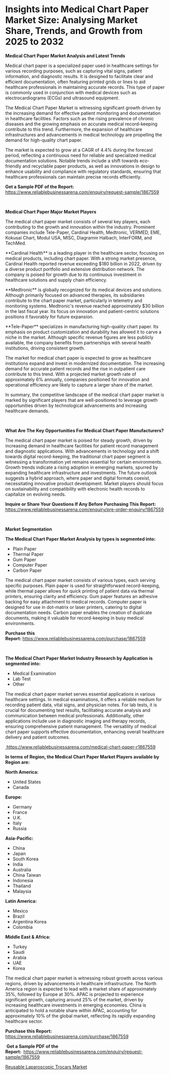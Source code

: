 <p><h1>Insights into Medical Chart Paper Market Size: Analysing Market Share, Trends, and Growth from 2025 to 2032</h1></p><p><strong>Medical Chart Paper Market Analysis and Latest Trends</strong></p>
<p><p>Medical chart paper is a specialized paper used in healthcare settings for various recording purposes, such as capturing vital signs, patient information, and diagnostic results. It is designed to facilitate clear and efficient documentation, often featuring printed grids or lines to aid healthcare professionals in maintaining accurate records. This type of paper is commonly used in conjunction with medical devices such as electrocardiograms (ECGs) and ultrasound equipment.</p><p>The Medical Chart Paper Market is witnessing significant growth driven by the increasing demand for effective patient monitoring and documentation in healthcare facilities. Factors such as the rising prevalence of chronic diseases and the growing emphasis on accurate medical record-keeping contribute to this trend. Furthermore, the expansion of healthcare infrastructures and advancements in medical technology are propelling the demand for high-quality chart paper.</p><p>The market is expected to grow at a CAGR of 4.4% during the forecast period, reflecting a continuous need for reliable and specialized medical documentation solutions. Notable trends include a shift towards eco-friendly and recyclable paper products, as well as innovations in design to enhance usability and compliance with regulatory standards, ensuring that healthcare professionals can maintain precise records efficiently.</p></p>
<p><strong>Get a Sample PDF of the Report:&nbsp;</strong> <a href="https://www.reliablebusinessarena.com/enquiry/request-sample/1867559?utm_campaign=2946&utm_medium=2&utm_source=Github&utm_content=ia&utm_term=04032025&utm_id=medical-chart-paper">https://www.reliablebusinessarena.com/enquiry/request-sample/1867559</a></p>
<p>&nbsp;</p>
<p><strong>Medical Chart Paper Major Market Players</strong></p>
<p><p>The medical chart paper market consists of several key players, each contributing to the growth and innovation within the industry. Prominent companies include Tele-Paper, Cardinal Health, Medtronic, VERMED, EME, Kokusai Chart, Modul USA, MISC, Diagramm Halbach, InterFORM, and TechMed.</p><p>**Cardinal Health** is a leading player in the healthcare sector, focusing on medical products, including chart paper. With a strong market presence, Cardinal Health reported revenue exceeding $180 billion in 2022, driven by a diverse product portfolio and extensive distribution network. The company is poised for growth due to its continuous investment in healthcare solutions and supply chain efficiency.</p><p>**Medtronic** is globally recognized for its medical devices and solutions. Although primarily focused on advanced therapies, its subsidiaries contribute to the chart paper market, particularly in telemetry and monitoring systems. Medtronic's revenue reached approximately $30 billion in the last fiscal year. Its focus on innovation and patient-centric solutions positions it favorably for future expansion.</p><p>**Tele-Paper** specializes in manufacturing high-quality chart paper. Its emphasis on product customization and durability has allowed it to carve a niche in the market. Although specific revenue figures are less publicly available, the company benefits from partnerships with several health institutions, driving consistent growth.</p><p>The market for medical chart paper is expected to grow as healthcare institutions expand and invest in modernized documentation. The increasing demand for accurate patient records and the rise in outpatient care contribute to this trend. With a projected market growth rate of approximately 6% annually, companies positioned for innovation and operational efficiency are likely to capture a larger share of the market. </p><p>In summary, the competitive landscape of the medical chart paper market is marked by significant players that are well-positioned to leverage growth opportunities driven by technological advancements and increasing healthcare demands.</p></p>
<p>&nbsp;</p>
<p><strong>What Are The Key Opportunities For Medical Chart Paper Manufacturers?</strong></p>
<p><p>The medical chart paper market is poised for steady growth, driven by increasing demand in healthcare facilities for patient record management and diagnostic applications. With advancements in technology and a shift towards digital record-keeping, the traditional chart paper segment is witnessing a transformation yet remains essential for certain environments. Growth trends indicate a rising adoption in emerging markets, spurred by expanding healthcare infrastructure and investments. The future outlook suggests a hybrid approach, where paper and digital formats coexist, necessitating innovative product development. Market players should focus on sustainability and compatibility with electronic health records to capitalize on evolving needs.</p></p>
<p><strong>Inquire or Share Your Questions If Any Before Purchasing This Report:</strong> <a href="https://www.reliablebusinessarena.com/enquiry/pre-order-enquiry/1867559?utm_campaign=2946&utm_medium=2&utm_source=Github&utm_content=ia&utm_term=04032025&utm_id=medical-chart-paper">https://www.reliablebusinessarena.com/enquiry/pre-order-enquiry/1867559</a></p>
<p>&nbsp;</p>
<p><strong>Market Segmentation</strong></p>
<p><strong>The Medical Chart Paper Market Analysis by types is segmented into:</strong></p>
<p><ul><li>Plain Paper</li><li>Thermal Paper</li><li>Gum Paper</li><li>Computer Paper</li><li>Carbon Paper</li></ul></p>
<p><p>The medical chart paper market consists of various types, each serving specific purposes. Plain paper is used for straightforward record-keeping, while thermal paper allows for quick printing of patient data via thermal printers, ensuring clarity and efficiency. Gum paper features an adhesive backing for easy attachment to medical records. Computer paper is designed for use in dot-matrix or laser printers, catering to digital documentation needs. Carbon paper enables the creation of duplicate documents, making it valuable for record-keeping in busy medical environments.</p></p>
<p><strong>Purchase this Report:&nbsp;</strong><a href="https://www.reliablebusinessarena.com/purchase/1867559?utm_campaign=2946&utm_medium=2&utm_source=Github&utm_content=ia&utm_term=04032025&utm_id=medical-chart-paper">https://www.reliablebusinessarena.com/purchase/1867559</a></p>
<p>&nbsp;</p>
<p><strong>The Medical Chart Paper Market Industry Research by Application is segmented into:</strong></p>
<p><ul><li>Medical Examination</li><li>Lab Test</li><li>Other</li></ul></p>
<p><p>The medical chart paper market serves essential applications in various healthcare settings. In medical examinations, it offers a reliable medium for recording patient data, vital signs, and physician notes. For lab tests, it is crucial for documenting test results, facilitating accurate analysis and communication between medical professionals. Additionally, other applications include use in diagnostic imaging and therapy records, ensuring comprehensive patient management. The versatility of medical chart paper supports effective documentation, enhancing overall healthcare delivery and patient outcomes.</p></p>
<p><a href="https://www.reliablebusinessarena.com/medical-chart-paper-r1867559?utm_campaign=2946&utm_medium=2&utm_source=Github&utm_content=ia&utm_term=04032025&utm_id=medical-chart-paper">&nbsp;https://www.reliablebusinessarena.com/medical-chart-paper-r1867559</a></p>
<p><strong>In terms of Region, the Medical Chart Paper Market Players available by Region are:</strong></p>
<p>
    <p> <strong> North America: </strong>
        <ul>
            <li>United States</li>
            <li>Canada</li>
        </ul>
        </p> 
    <p> <strong> Europe: </strong>
        <ul>
            <li>Germany</li>
            <li>France</li>
            <li>U.K.</li>
            <li>Italy</li>
            <li>Russia</li>
        </ul>
        </p> 
    <p> <strong> Asia-Pacific: </strong>
        <ul>
            <li>China</li>
            <li>Japan</li>
            <li>South Korea</li>
            <li>India</li>
            <li>Australia</li>
            <li>China Taiwan</li>
            <li>Indonesia</li>
            <li>Thailand</li>
            <li>Malaysia</li>
        </ul>
        </p> 
    <p> <strong> Latin America: </strong>
        <ul>
            <li>Mexico</li>
            <li>Brazil</li>
            <li>Argentina Korea</li>
            <li>Colombia</li>
        </ul>
        </p> 
    <p> <strong> Middle East & Africa: </strong>
        <ul>
            <li>Turkey</li>
            <li>Saudi</li>
            <li>Arabia</li>
            <li>UAE</li>
            <li>Korea</li>
        </ul>
    </p>
    </p>
<p><p>The medical chart paper market is witnessing robust growth across various regions, driven by advancements in healthcare infrastructure. The North America region is expected to lead with a market share of approximately 35%, followed by Europe at 30%. APAC is projected to experience significant growth, capturing around 25% of the market, driven by increasing healthcare investments in emerging economies. China is anticipated to hold a notable share within APAC, accounting for approximately 10% of the global market, reflecting its rapidly expanding healthcare sector.</p></p>
<p><strong>Purchase this Report: </strong><a href="https://www.reliablebusinessarena.com/purchase/1867559?utm_campaign=2946&utm_medium=2&utm_source=Github&utm_content=ia&utm_term=04032025&utm_id=medical-chart-paper">https://www.reliablebusinessarena.com/purchase/1867559</a></p>
<p>&nbsp;<strong>Get a Sample PDF of the Report:&nbsp;&nbsp;</strong><a href="https://www.reliablebusinessarena.com/enquiry/request-sample/1867559?utm_campaign=2946&utm_medium=2&utm_source=Github&utm_content=ia&utm_term=04032025&utm_id=medical-chart-paper">https://www.reliablebusinessarena.com/enquiry/request-sample/1867559</a></p>
<p><strong></strong></p>
<p><p><a href="https://github.com/ahamdyzabira4/Market-Research-Report-List-1/blob/main/reusable-laparoscopic-trocars-market.md?utm_campaign=2946&utm_medium=2&utm_source=Github&utm_content=ia&utm_term=04032025&utm_id=medical-chart-paper">Reusable Laparoscopic Trocars Market</a></p></p>